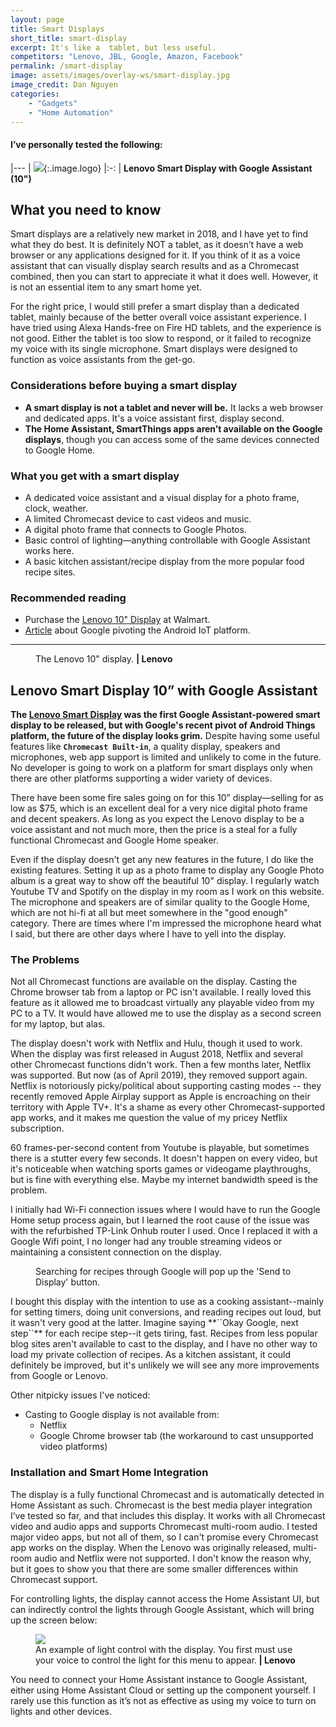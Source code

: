 ```yaml
---
layout: page
title: Smart Displays
short_title: smart-display
excerpt: It's like a  tablet, but less useful.
competitors: "Lenovo, JBL, Google, Amazon, Facebook"
permalink: /smart-display
image: assets/images/overlay-ws/smart-display.jpg
image_credit: Dan Nguyen
categories: 
    - "Gadgets"
    - "Home Automation"
---
```


<!--more-->

#### I’ve personally tested the following:

|---
| ![](assets\images\logo\lenovo.png){:.image.logo} 
|:-:
| **Lenovo Smart Display with Google Assistant (10")** 


## What you need to know

Smart displays are a relatively new market in 2018, and I have yet to find what they do best. It is definitely NOT a tablet, as it doesn’t have a web browser or any applications designed for it.  If you think of it as a voice assistant that can visually display search results and as a Chromecast combined, then you can start to appreciate it what it does well. However, it is not an essential item to any smart home yet.

For the right price, I would still prefer a smart display than a dedicated tablet, mainly because of the better overall voice assistant experience. I have tried using Alexa Hands-free on Fire HD tablets, and the experience is not good. Either the tablet is too slow to respond, or it failed to recognize my voice with its single microphone. Smart displays were designed to function as voice assistants from the get-go.

### Considerations before buying a smart display

<ul class="alt">
  <li><strong>A smart display is not a tablet and never will be.</strong> It lacks a web browser and dedicated apps. It's a voice assistant first, display second.</li>
  <li><strong>The Home Assistant, SmartThings apps aren’t available on the Google displays</strong>, though you can access some of the same devices connected to Google Home.</li>
</ul>


### What you get with a smart display

<ul class="alt">
  <li>A dedicated voice assistant and a visual display for a photo frame, clock, weather.</li>
  <li> A limited Chromecast device to cast videos and music.</li>
  <li>A digital photo frame that connects to Google Photos.</li>
  <li>Basic control of lighting—anything controllable with Google Assistant works here.</li>
  <li>A basic kitchen assistant/recipe display from the more popular food recipe sites.</li>
</ul>


### Recommended reading

<ul class="alt">
  <li>Purchase the <a href="https://www.walmart.com/ip/Lenovo-Smart-Display-10-with-Google-Assistant/552189414?wmlspartner=wlpa&selectedSellerId=430&adid=22222222227164824956&wl0=&wl1=g&wl2=c&wl3=278015282100&wl4=pla-464895008055&wl5=9032008&wl6=&wl7=&wl8=&wl9=pla&wl10=114233360&wl11=online&wl12=552189414&wl13=&veh=sem&gclid=Cj0KCQjwxYLoBRCxARIsAEf16-tNTm7mKVMUbkV-KwPXbTCzsrUERtpEirV50I7S93LivCDrQgg8ePwaAjxkEALw_wcB">Lenovo 10" Display</a> at Walmart.</li>
  <li><a href="https://arstechnica.com/gadgets/2019/02/android-things-is-no-longer-for-things-focuses-on-smart-speakers-and-displays/">Article</a> about Google pivoting the Android IoT platform.</li>
</ul>

<!-- Product Review section -->
<hr class="major" />

<figure class="align-left">
  <img src="assets\images\product-photo\lenovo-smart-display.jpg" alt=""/>
  <figcaption>
    The Lenovo 10" display. <strong> |  Lenovo</strong>
  </figcaption>
</figure>

## Lenovo Smart Display 10” with Google Assistant

**The [Lenovo Smart Display](https://www.bestbuy.com/site/lenovo-10-smart-display-with-google-assistant-white-front-bamboo-back/6267024.p?skuId=6267024) was the first Google Assistant-powered smart display to be released, but with Google's recent pivot of Android Things platform, the future of the display looks grim.** Despite having some useful features like **``Chromecast Built-in``**, a quality display, speakers and microphones, web app support is limited and unlikely to come in the future. No developer is going to work on a platform for smart displays only when there are other platforms supporting a wider variety of devices.

There have been some fire sales going on for this 10” display—selling for as low as $75, which is an excellent deal for a very nice digital photo frame and decent speakers. As long as you expect the Lenovo display to be a voice assistant and not much more, then the price is a steal for a fully functional Chromecast and Google Home speaker.  

Even if the display doesn't get any new features in the future, I do like the existing features. Setting it up as a photo frame to display any Google Photo album is a great way to show off the beautiful 10" display. I regularly watch Youtube TV and Spotify on the display in my room as I work on this website. The microphone and speakers are of similar quality to the Google Home, which are not hi-fi at all but meet somewhere in the "good enough" category. There are times where I'm impressed the microphone heard what I said, but there are other days where I have to yell into the display.

### The Problems

Not all Chromecast functions are available on the display. Casting the Chrome browser tab from a laptop or PC isn't available. I really loved this feature as it allowed me to broadcast virtually any playable video from my PC to a TV. It would have allowed me to use the display as a second screen for my laptop, but alas.



The display doesn't work with Netflix and Hulu, though it used to work. When the display was first released in August 2018, Netflix and several other Chromecast functions didn't work. Then a few months later, Netflix was supported. But now (as of April 2019), they removed support again. Netflix is notoriously picky/political about supporting casting modes -- they recently removed Apple Airplay support as Apple is encroaching on their territory with Apple TV+. It's a shame as every other Chromecast-supported app works, and it makes me question the value of my pricey Netflix subscription.

60 frames-per-second content from Youtube is playable, but sometimes there is a stutter every few seconds. It doesn't happen on every video, but it's noticeable when watching sports games or videogame playthroughs, but is fine with everything else. Maybe my internet bandwidth speed is the problem.

I initially had Wi-Fi connection issues where I would have to run the Google Home setup process again, but I learned the root cause of the issue was with the refurbished TP-Link Onhub router I used. Once I replaced it with a Google Wifi point, I no longer had any trouble streaming videos or maintaining a consistent connection on the display.

<figure class="align-center" style="max-width:442px;" >
 <a class="image-link" href="assets\images\other\lenovo-smart-display-app.png" ><img src="assets\images\other\lenovo-smart-display-app.png" alt="" /></a>
 <figcaption>
Searching for recipes through Google will pop up the 'Send to Display' button.
 </figcaption>
</figure>
I bought this display with the intention to use as a cooking assistant--mainly for setting timers, doing unit conversions, and reading recipes out loud, but it wasn't very good at the latter. Imagine saying **``Okay Google, next step``** for each recipe step--it gets tiring, fast. Recipes from less popular blog sites aren't available to cast to the display, and I have no other way to load my private collection of recipes. As a kitchen assistant, it could definitely be improved, but it's unlikely we will see any more improvements from Google or Lenovo.

Other nitpicky issues I've noticed:

- Casting to Google display is not available from:
  - Netflix
  - Google Chrome browser tab (the workaround to cast unsupported video platforms)


### Installation and Smart Home Integration
The display is a fully functional Chromecast and is automatically detected in Home Assistant as such. Chromecast is the best media player integration I’ve tested so far, and that includes this display. It works with all Chromecast video and audio apps and supports Chromecast multi-room audio. I tested major video apps, but not all of them, so I can't promise every Chromecast app works on the display. When the Lenovo was originally released, multi-room audio and Netflix were not supported. I don't know the reason why, but it goes to show you that there are some smaller differences within Chromecast support.

For controlling lights, the display cannot access the Home Assistant UI, but can indirectly control the lights through Google Assistant, which will bring up the screen below:

<figure class="align-center">
 <a class="image-link" href="assets\images\other\smart_display-lenovo-photo01.jpg" ><img src="assets\images\other\smart_display-lenovo-photo01.jpg" /></a>
 <figcaption>
An example of light control with the display. You first must use your voice to control the light for this menu to appear.<strong> | Lenovo</strong> 
</figcaption>
</figure>
<p></p>

You need to connect your Home Assistant instance to Google Assistant, either using Home Assistant Cloud or setting up the component yourself. I rarely use this function as it’s not as effective as using my voice to turn on lights and other devices.
